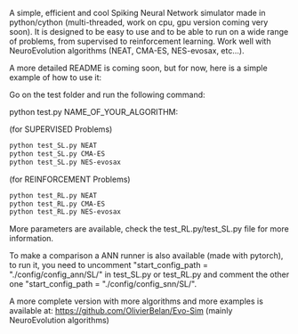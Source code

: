 A simple, efficient and cool Spiking Neural Network simulator made in python/cython (multi-threaded, work on cpu, gpu version coming very soon). It is designed to be easy to use and to be able to run on a wide range of problems, from supervised to reinforcement learning. Work well with NeuroEvolution algorithms (NEAT, CMA-ES, NES-evosax, etc...).

A more detailed README is coming soon, but for now, here is a simple example of how to use it:

Go on the test folder and run the following command:

python test.py NAME_OF_YOUR_ALGORITHM:

(for SUPERVISED Problems)
```bash
python test_SL.py NEAT 
python test_SL.py CMA-ES 
python test_SL.py NES-evosax
```

(for REINFORCEMENT Problems)
```bash
python test_RL.py NEAT 
python test_RL.py CMA-ES
python test_RL.py NES-evosax
```

More parameters are available, check the test_RL.py/test_SL.py file for more information.

To make a comparison a ANN runner is also available (made with pytorch), to run it, you need to uncomment "start_config_path = "./config/config_ann/SL/" in test_SL.py or test_RL.py and comment the other one "start_config_path = "./config/config_snn/SL/".
    
A more complete version with more algorithms and more examples is available at: https://github.com/OlivierBelan/Evo-Sim (mainly NeuroEvolution algorithms)
